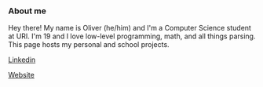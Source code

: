 ### About me

Hey there! My name is Oliver (he/him) and I'm a Computer Science student at URI. I'm 19 and I love low-level programming, math, and all things parsing. This page hosts my personal and school projects.


[Linkedin](https://www.linkedin.com/in/oliver-mclaughlin-35689219a/)

[Website](https://olwmc.github.io)
